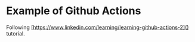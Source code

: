 # Example of Github Actions

Following [https://www.linkedin.com/learning/learning-github-actions-2]() tutorial.

